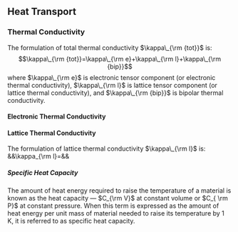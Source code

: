 ## Heat Transport

### Thermal Conductivity
The formulation of total thermal conductivity $\kappa\_{\rm {tot}}$ is:
$$\kappa\_{\rm {tot}}=\kappa\_{\rm e}+\kappa\_{\rm l}+\kappa\_{\rm {bip}}$$
where $\kappa\_{\rm e}$ is electronic tensor component (or electronic thermal conductivity), $\kappa\_{\rm l}$ is lattice tensor component (or lattice thermal conductivity), and $\kappa\_{\rm {bip}}$ is bipolar thermal conductivity.

#### Electronic Thermal Conductivity


#### Lattice Thermal Conductivity
The formulation of lattice thermal conductivity $\kappa\_{\rm l}$ is:
&&\kappa\_{\rm l}=&&

##### Specific Heat Capacity
The amount of heat energy required to raise the temperature of a material is known as the heat capacity — $C_{\rm V}$ at constant volume or $C_{ \rm P}$ at constant pressure. When this term is expressed as the amount of heat energy per unit mass of material needed to raise its temperature by 1 K, it is referred to as specific heat capacity.
